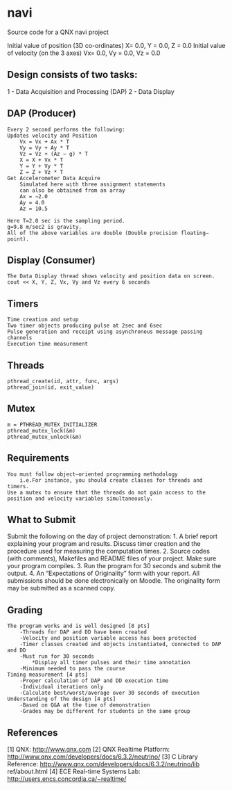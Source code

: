 navi
====

Source code for a QNX navi project

Initial value of position (3D co-ordinates)
X= 0.0, Y = 0.0, Z = 0.0
Initial value of velocity (on the 3 axes)
Vx= 0.0, Vy = 0.0, Vz = 0.0

Design consists of two tasks:
-----------------------------
1 - Data Acquisition and Processing (DAP)
2 - Data Display

DAP (Producer)
---
	Every 2 second performs the following:
	Updates velocity and Position
		Vx = Vx + Ax * T
		Vy = Vy + Ay * T
		Vz = Vz + (Az − g) * T
		X = X + Vx * T
		Y = Y + Vy * T
		Z = Z + Vz * T
	Get Accelerometer Data Acquire
		Simulated here with three assignment statements
		can also be obtained from an array
		Ax = −2.0
		Ay = 4.0
		Az = 10.5

	Here T=2.0 sec is the sampling period.
	g=9.8 m/sec2 is gravity. 
	All of the above variables are double (Double precision floating–point).

Display (Consumer)
-------
	The Data Display thread shows velocity and position data on screen.
	cout << X, Y, Z, Vx, Vy and Vz every 6 seconds

Timers
------
	Time creation and setup
	Two timer objects producing pulse at 2sec and 6sec
	Pulse generation and receipt using asynchronous message passing channels
	Execution time measurement

Threads
-------
	pthread_create(id, attr, func, args)
	pthread_join(id, exit_value)

Mutex
-----
	m = PTHREAD_MUTEX_INITIALIZER
	pthread_mutex_lock(&m)
	pthread_mutex_unlock(&m)
	
Requirements
-------------
	You must follow object–oriented programming methodology
		i.e.For instance, you should create classes for threads and timers.
	Use a mutex to ensure that the threads do not gain access to the position and velocity variables simultaneously.

What to Submit
--------------
Submit the following on the day of project demonstration:
	1. A brief report explaining your program and results. 
	Discuss timer creation and the procedure used for measuring the computation times.
	2. Source codes (with comments), Makefiles and README files of your project. 
	Make sure your program compiles.
	3. Run the program for 30 seconds and submit the output.
	4. An “Expectations of Originality” form with your report.
	All submissions should be done electronically on Moodle. 
	The originality form may be submitted as a scanned copy.
	
Grading
-------
	The program works and is well designed [8 pts]
		-Threads for DAP and DD have been created
		-Velocity and position variable access has been protected
		-Timer classes created and objects instantiated, connected to DAP and DD
		-Must run for 30 seconds
			*Display all timer pulses and their time annotation
		-Minimum needed to pass the course
	Timing measurement [4 pts]
		-Proper calculation of DAP and DD execution time
		-Individual iterations only
		-Calculate best/worst/average over 30 seconds of execution
	Understanding of the design [4 pts]
		-Based on Q&A at the time of demonstration
		-Grades may be different for students in the same group
		
References
----------
[1] QNX: http://www.qnx.com
[2] QNX Realtime Platform: http://www.qnx.com/developers/docs/6.3.2/neutrino/
[3] C Library Reference: http://www.qnx.com/developers/docs/6.3.2/neutrino/lib ref/about.html
[4] ECE Real-time Systems Lab: http://users.encs.concordia.ca/~realtime/
